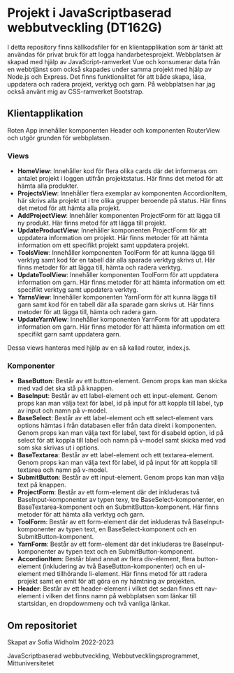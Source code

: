 # Projekt i JavaScriptbaserad webbutveckling (DT162G)
I detta repository finns källkodsfiler för en klientapplikation som är tänkt att användas för privat bruk för att logga handarbetesprojekt. Webbplatsen är skapad med hjälp av JavaScript-ramverket Vue och konsumerar data från en webbtjänst som också skapades under samma projekt med hjälp av Node.js och Express. Det finns funktionalitet för att både skapa, läsa, uppdatera och radera projekt, verktyg och garn.  På webbplatsen har jag också använt mig av CSS-ramverket Bootstrap.

## Klientapplikation
Roten App innehåller komponenten Header och komponenten RouterView och utgör grunden för webbplatsen.

### Views
- **HomeView**: Innehåller kod för flera olika cards där det informeras om antalet projekt i loggen utifrån projektstatus. Här finns det metod för att hämta alla produkter.
- **ProjectsView**: Innehåller flera exemplar av komponenten AccordionItem, här skrivs alla projekt ut i tre olika grupper beroende på status. Här finns det metod för att hämta alla projekt.
- **AddProjectView**: Innehåller komponenten ProjectForm för att lägga till ny produkt. Här finns metod för att lägga till projekt.
- **UpdateProductView**: Innehåller komponenten ProjectForm för att uppdatera information om projekt. Här finns metoder för att hämta information om ett specifikt projekt samt uppdatera projekt.
- **ToolsView**: Innehåller komponenten ToolForm för att kunna lägga till verktyg samt kod för en tabell där alla sparade verktyg skrivs ut. Här finns metoder för att lägga till, hämta och radera verktyg.
- **UpdateToolView**: Innehåller komponenten ToolForm för att uppdatera information om garn. Här finns metoder för att hämta information om ett specifikt verktyg samt uppdatera verktyg.
- **YarnsView**: Innehåller komponenten YarnForm för att kunna lägga till garn samt kod för en tabell där alla sparade garn skrivs ut. Här finns metoder för att lägga till, hämta och radera garn.
- **UpdateYarnView**: Innehåller komponenten YarnForm för att uppdatera information om garn. Här finns metoder för att hämta information om ett specifikt garn samt uppdatera garn.

Dessa views hanteras med hjälp av en så kallad router, index.js.

### Komponenter
- **BaseButton**: Består av ett button-element. Genom props kan man skicka med vad det ska stå på knappen.
- **BaseInput**: Består av ett label-element och ett input-element. Genom props kan man välja text för label, id på input för att koppla till label, typ av input och namn på v-model.
- **BaseSelect**: Består av ett label-element och ett select-element vars options hämtas i från databasen eller från data direkt i komponenten. Genom props kan man välja text för label, text för disabeld option, id på select för att koppla till label och namn på v-model samt skicka med vad som ska skrivas ut i options.
- **BaseTextarea**: Består av ett label-element och ett textarea-element. Genom props kan man välja text för label, id på input för att koppla till textarea och namn på v-model.
- **SubmitButton**: Består av ett input-element. Genom props kan man välja text på knappen.
- **ProjectForm**: Består av ett form-element där det inkluderas två BaseInput-komponenter av typen texy, tre BaseSelect-komponenter, en BaseTextarea-komponent och en SubmitButton-komponent. Här finns metoder för att hämta alla verktyg och garn.  
- **ToolForm**: Består av ett form-element där det inkluderas två BaseInput-komponenter av typen text, en BaseSelect-komponent och en SubmitButton-komponent.
- **YarnForm**: Består av ett form-element där det inkluderas tre BaseInput-komponenter av typen text och en SubmitButton-komponent.
- **AccordionItem**: Består bland annat av flera div-element, flera button-element (inkludering av två BaseButton-komponenter) och en ul-element med tillhörande li-element. Här finns metod för att radera projekt samt en emit för att göra en ny hämtning av projekten.
- **Header**: Består av ett header-element i vilket det sedan finns ett nav-element i vilken det finns namn på webbplatsen som länkar till startsidan, en dropdownmeny och två vanliga länkar.

## Om repositoriet
Skapat av Sofia Widholm 2022-2023

JavaScriptbaserad webbutveckling, Webbutvecklingsprogrammet, Mittuniversitetet
